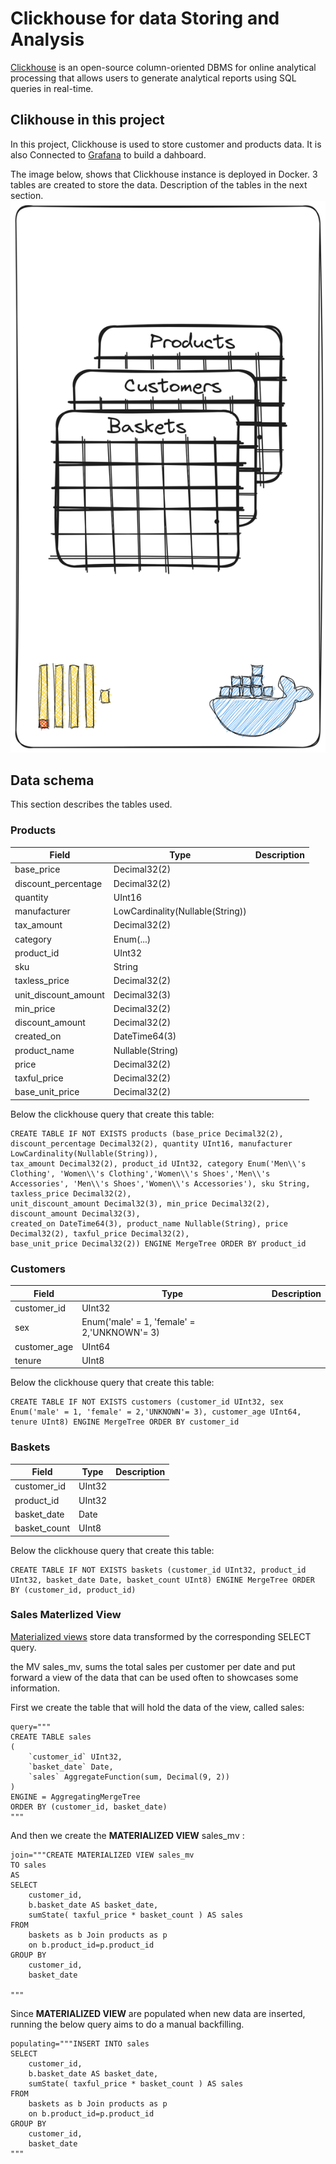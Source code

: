 # Clickhouse for data Storing and Analysis

[Clickhouse](https://clickhouse.com/) is an open-source column-oriented DBMS for online analytical processing that allows users to generate analytical reports using SQL queries in real-time.


## Clikhouse in this project

In this project, Clickhouse is used to store customer and products data. It is also Connected to [Grafana](https://grafana.com/grafana/plugins/grafana-clickhouse-datasource/) to build a dahboard.

The image below, shows that Clickhouse instance is deployed in Docker. 3 tables are created to store the data. Description of the tables in the next section.
![clickhouse](../images/clickhouse.png)

## Data schema

This section describes the tables used.

### Products

| Field | Type | Description |
|-------|------|-------------|
|base_price  |  Decimal32(2)    |             |
|discount_percentage    |   Decimal32(2)   |             |
|quantity    |   UInt16   |             |
|manufacturer    |   LowCardinality(Nullable(String))   |             |
|tax_amount   |   Decimal32(2)   |             |
|category    |   Enum(...)   |             |
|   product_id    |   UInt32   |             |
|   sku    |   String   |             |
|    taxless_price   |   Decimal32(2)   |             |
|    unit_discount_amount   |   Decimal32(3)   |             |
|    min_price   |   Decimal32(2)   |             |
|    discount_amount   |   Decimal32(2)   |             |
|    created_on   |   DateTime64(3)   |             |
|    product_name   |   Nullable(String)   |             |
|    price   |   Decimal32(2)   |             |
|  taxful_price |   Decimal32(2)|        |
|  base_unit_price |Decimal32(2)|        |


Below the clickhouse query that create this table:

```
CREATE TABLE IF NOT EXISTS products (base_price Decimal32(2), discount_percentage Decimal32(2), quantity UInt16, manufacturer LowCardinality(Nullable(String)),
tax_amount Decimal32(2), product_id UInt32, category Enum('Men\\'s Clothing', 'Women\\'s Clothing','Women\\'s Shoes','Men\\'s Accessories', 'Men\\'s Shoes','Women\\'s Accessories'), sku String, taxless_price Decimal32(2),
unit_discount_amount Decimal32(3), min_price Decimal32(2), discount_amount Decimal32(3),
created_on DateTime64(3), product_name Nullable(String), price Decimal32(2), taxful_price Decimal32(2),
base_unit_price Decimal32(2)) ENGINE MergeTree ORDER BY product_id
```

### Customers

| Field | Type | Description |
|-------|------|-------------|
|   customer_id    |   UInt32   |             |
|    sex   |   Enum('male' = 1, 'female' = 2,'UNKNOWN'= 3)   |             |
|     customer_age  |   UInt64   |             |
|    tenure   |   UInt8   |             |

Below the clickhouse query that create this table:

```
CREATE TABLE IF NOT EXISTS customers (customer_id UInt32, sex Enum('male' = 1, 'female' = 2,'UNKNOWN'= 3), customer_age UInt64, tenure UInt8) ENGINE MergeTree ORDER BY customer_id
```

### Baskets


| Field | Type | Description |
|-------|------|-------------|
|   customer_id    |   UInt32   |             |
|    product_id   |   UInt32   |             |
|   basket_date    |    Date  |             |
|    basket_count   |  UInt8    |             |

Below the clickhouse query that create this table:

```
CREATE TABLE IF NOT EXISTS baskets (customer_id UInt32, product_id UInt32, basket_date Date, basket_count UInt8) ENGINE MergeTree ORDER BY (customer_id, product_id)
```

### Sales Materlized View

[Materialized views](https://clickhouse.com/docs/en/sql-reference/statements/create/view#materialized-view) store data transformed by the corresponding SELECT query.

the MV sales_mv, sums the total sales per customer per date and put forward a view of the data that can be used often to showcases some information.

First we create the table that will hold the data of the view, called sales:
```
query="""
CREATE TABLE sales
(
    `customer_id` UInt32,
    `basket_date` Date,
    `sales` AggregateFunction(sum, Decimal(9, 2))
)
ENGINE = AggregatingMergeTree
ORDER BY (customer_id, basket_date)
"""
```

And then we create the __MATERIALIZED VIEW__ sales_mv :
```
join="""CREATE MATERIALIZED VIEW sales_mv
TO sales
AS
SELECT 
    customer_id,
    b.basket_date AS basket_date,
    sumState( taxful_price * basket_count ) AS sales   
FROM 
    baskets as b Join products as p 
    on b.product_id=p.product_id
GROUP BY
    customer_id,
    basket_date

"""
```

Since __MATERIALIZED VIEW__ are populated when new data are inserted, running the below query aims to do a manual backfilling.
```
populating="""INSERT INTO sales
SELECT 
    customer_id,
    b.basket_date AS basket_date,
    sumState( taxful_price * basket_count ) AS sales   
FROM 
    baskets as b Join products as p 
    on b.product_id=p.product_id
GROUP BY
    customer_id,
    basket_date
"""
```